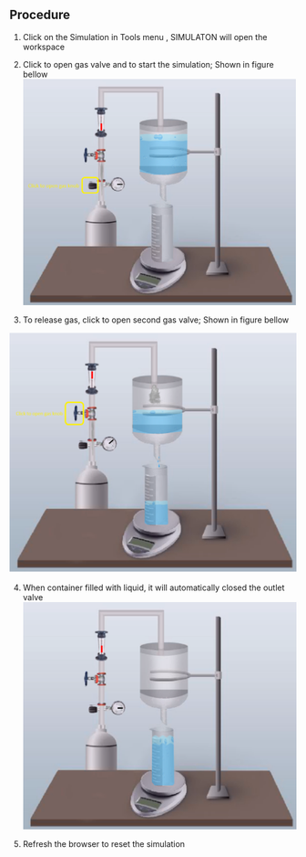 ## Procedure


1. Click on the Simulation in Tools menu , SIMULATON will open the workspace                   

2. Click to open gas valve and to start the simulation; Shown in figure bellow </br>
<img src="images/exp7_1.png"  /></br>

3. To release gas, click to open second gas valve; Shown in figure bellow</br>

<img src="images/exp7_2.png"  /></br>

4. When container filled with liquid, it will automatically closed the outlet valve</br>
<img src="images/exp7_3.png"  /></br>

5. Refresh the browser to reset the simulation</br>

      
                            
         
